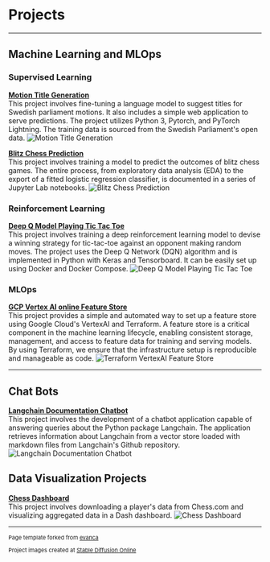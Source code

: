 # Projects

---

## Machine Learning and MLOps

### Supervised Learning

**[Motion Title Generation](https://github.com/erikgrip/swedish_parliament_motion_summarization)**  
This project involves fine-tuning a language model to suggest titles for Swedish parliament motions. It also includes a simple web application to serve predictions. The project utilizes Python 3, Pytorch, and PyTorch Lightning. The training data is sourced from the Swedish Parliament's open data.
![Motion Title Generation](images/swedish_parliament_motion_summarization.jpg?raw=true)

**[Blitz Chess Prediction](https://erikgrip.github.io/chess_prediction/)**  
This project involves training a model to predict the outcomes of blitz chess games. The entire process, from exploratory data analysis (EDA) to the export of a fitted logistic regression classifier, is documented in a series of Jupyter Lab notebooks.
![Blitz Chess Prediction](images/chess_prediction.jpg?raw=true)

### Reinforcement Learning

**[Deep Q Model Playing Tic Tac Toe](https://erikgrip.github.io/tictactoe_reinforcement_learning/)**  
This project involves training a deep reinforcement learning model to devise a winning strategy for tic-tac-toe against an opponent making random moves. The project uses the Deep Q Network (DQN) algorithm and is implemented in Python with Keras and Tensorboard. It can be easily set up using Docker and Docker Compose.
![Deep Q Model Playing Tic Tac Toe](images/tictactoe_reinforcement_learning.jpg?raw=true)

### MLOps

**[GCP Vertex AI online Feature Store](https://github.com/erikgrip/terraform-vertexai-feature-store/)**  
This project provides a simple and automated way to set up a feature store using Google Cloud's VertexAI and Terraform. A feature store is a critical component in the machine learning lifecycle, enabling consistent storage, management, and access to feature data for training and serving models. By using Terraform, we ensure that the infrastructure setup is reproducible and manageable as code.
![Terraform VertexAI Feature Store](images/terraform_vertexai_feature_store.jpg?raw=true)

---

## Chat Bots

**[Langchain Documentation Chatbot](https://github.com/erikgrip/langchain_docs_chatbot)**  
This project involves the development of a chatbot application capable of answering queries about the Python package Langchain. The application retrieves information about Langchain from a vector store loaded with markdown files from Langchain's Github repository.
![Langchain Documentation Chatbot](images/langchain_docs_chatbot.jpg?raw=true)

## Data Visualization Projects

**[Chess Dashboard](https://erikgrip.github.io/chess_dashboard/)**  
This project involves downloading a player's data from Chess.com and visualizing aggregated data in a Dash dashboard.
![Chess Dashboard](images/chess_dashboard.png?raw=true)

---
<p style="font-size:11px">Page template forked from <a href="https://github.com/evanca/quick-portfolio">evanca</a></p>
<p style="font-size:11px">Project images created at <a href="https://stablediffusionweb.com/">Stable Diffusion Online</a></p>
<!-- Remove above line if you don't want to attribute -->